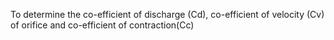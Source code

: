 To determine the co-efficient of discharge (Cd), co-efficient of velocity (Cv) of orifice and co-efficient of contraction(Cc)
